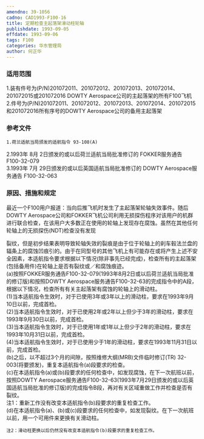 ```yaml
---
amendno: 39-1056  
cadno: CAD1993-F100-16  
title: 定期检查主起落架滑动柱轮轴  
publishdate: 1993-09-05  
effdate: 1993-09-06  
tags: F100  
categories: 华东管理局  
author: 何正华  
---
```

  
### 适用范围  
1.装有件号为(P/N)201072011、201072012、201072013、201072014、201072015或201072016 DOWTY Aerospace公司的主起落架的所有F100飞机
2.件号为(P/N)201072011、201072012、201072013、201072014、201072015和201072016所有序号的DOWTY Aerospace公司的备用主起落架  
  
<!--more-->  
### 参考文件  
    1.荷兰适航当局颁发的适航指令 93-108(A)  
2.1993年 8月 2日颁发的或以后荷兰适航当局批准修订的 FOKKER服务通告 F100-32-079  
3.1993年 7月 29日颁发的或以后英国适航当局批准修订的 DOWTY Aerospace服务通告 F100-32-063  
  
### 原因、措施和规定  
最近一个F100用户报道：当向后推飞机时发生了主起落架轮轴失效事件。随后DOWTY Aerospace公司和FOKKER飞机公司利用无损探伤程序对该用户的机群进行联合检查，在该用户大多数正在使用的轮轴上发现存在腐蚀。虽然在其他任何轮轴上的无损探伤(NDT)检查没有发现  
  
裂纹，但是初步结果表明导致轮轴失效的裂痕是由于位于轮轴上的刹车毂法兰盘的辐条上的腐蚀凹痕引的。由于在同型号的其他飞机上有可能存在或将产生上述不安全因素，本适航指令要求根据以下情况(除非事先已经完成)，检查所有的主起落架(包括备用件)在轮轴上是否有裂纹或／和腐蚀痕迹。  
    (a)按照FOKKER服务通告F100-32-079(1993年8月2日或以后荷兰适航当局批准的修订版)和按照DOWTY Aerospace服务通告F100-32-63的完成指令中的A段，根据以下情况，检查所有有关主起落架有腐蚀的轮轴上的滑动柱。  
    (1)当本适航指令生效时，对于已使用3年或3年以上的滑动柱，要求在1993年9月10日以前，完成首检。  
    (2)当本适航指令生效时，对于已使用2年或2年以上但少于3年的滑动柱，要求在1993年9月30日以前，完成首检。  
    (3)当本适航指令生效时，对于已使用1年或1年以上但少于2年的滑动柱，要求在1993年10月31日以前，完成首检。  
    (4)当本适航指令生效时，对于已使用少于1年的滑动柱，要求在1993年11月31日以前，完成首检。  
    (b)之后，以不超过3个月的间隙，按照维修大纲(MRB)文件临时修订(TR) 32-003(将要颁发)，重复本适航指令(a)段要求的检查。  
    (c)在本适航指令(a)或(b)段要求的任何检查中，如发现腐蚀，在下一次航班以前，按照DOWTY Aerospace服务通告F100-32-63(1993年7月29日颁发的或以后英国适航当局批准的修订版)的完成指令B段，再对有关区域重做工作并检查是否有裂纹。  
注1：重新工作没有改变本适航指令(b)段要求的重复检查工作。  
    (d)在本适航指令(a)、(b)或(c)段要求的任何检查中，如发现裂纹。在下一次航班以前，用一个可用件来更换有关滑动柱。  
  
    注2：滑动柱更换以后仍然没有改变本适航指令(b)段要求的重复检查工作。  

